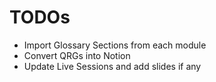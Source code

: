 # TODOs

- Import Glossary Sections from each module
- Convert QRGs into Notion
- Update Live Sessions and add slides if any